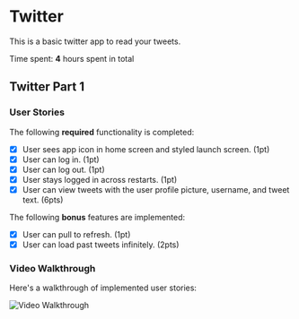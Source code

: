 # Twitter

This is a basic twitter app to read your tweets.

Time spent: **4** hours spent in total

## Twitter Part 1

### User Stories

The following **required** functionality is completed:

- [x] User sees app icon in home screen and styled launch screen. (1pt)
- [x] User can log in. (1pt)
- [x] User can log out. (1pt)
- [x] User stays logged in across restarts. (1pt)
- [x] User can view tweets with the user profile picture, username, and tweet text. (6pts)

The following **bonus** features are implemented:

- [x] User can pull to refresh. (1pt)
- [x] User can load past tweets infinitely. (2pts)

### Video Walkthrough

Here's a walkthrough of implemented user stories:

<img src='http://g.recordit.co/XNmEMS1JOw.gif' title='Video Walkthrough' width='' alt='Video Walkthrough' />


